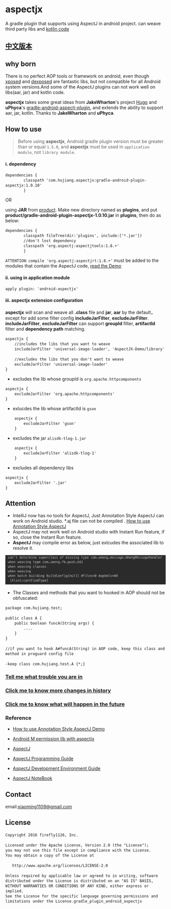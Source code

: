 [xposed]:https://github.com/rovo89/Xposed
[dexposed]:https://github.com/alibaba/dexposed
[Hugo]:https://github.com/JakeWharton/hugo
[gradle-android-aspectj-plugin]:https://github.com/uPhyca/gradle-android-aspectj-plugin
[question issue]:https://github.com/HujiangTechnology/gradle_plugin_android_aspectjx/issues

aspectjx
==================================

A gradle plugin that supports using AspectJ in android project. can weave third party libs and [kotlin code](https://kotlinlang.org/)

## [中文版本](README-zh.md)

## why born

There is no perfect AOP tools or framework on android, even though [xposed] and [dexposed] are fantastic libs, but not compatible for all Android system versions.And some of the AspectJ plugins can not work well on libs(aar, jar) and kotlin code.

**aspectjx** takes some great ideas from **JakeWharton**'s project [Hugo] and **uPhyca**'s [gradle-android-aspectj-plugin], and extends the ability to support aar, jar, kotlin. Thanks to **JakeWharton** and **uPhyca**.

## How to use

> Before using **aspectjx**, Android gradle plugin version must be greater than or equal `1.5.0`, and **aspectjx** must be used in `application module`, not `library module`.

#### i. dependency

```
dependencies {
        classpath 'com.hujiang.aspectjx:gradle-android-plugin-aspectjx:1.0.10'
        }
```

OR

using **JAR** from [product](product/). Make new directory named as **plugins**, and put **product/gradle-android-plugin-aspectjx-1.0.10.jar** in **plugins**,
 then do as below:

```
dependencies {
        classpath fileTree(dir:'plugins', include:['*.jar'])
        //don't lost dependency
        classpath 'org.aspectj:aspectjtools:1.8.+'
        }
```

`ATTENTION`: `compile 'org.aspectj:aspectjrt:1.8.+'` must be added to the modules that contain the AspectJ code, [read the Demo](https://github.com/HujiangTechnology/AspectJX-Demo/blob/master/library/build.gradle)


#### ii. using in application module

```
apply plugin: 'android-aspectjx'

```
#### iii. aspectjx extension configuration

**aspectjx** will scan and weave all **.class** file and **jar**, **aar** by the default，except for add some filter config **includeJarFilter**, **excludeJarFilter**. **includeJarFilter**, **excludeJarFilter** can support **groupId** filter, **artifactId** filter and **dependency path** matching.

```
aspectjx {
	//includes the libs that you want to weave
	includeJarFilter 'universal-image-loader', 'AspectJX-Demo/library'
	
	//excludes the libs that you don't want to weave
	excludeJarFilter 'universal-image-loader'
}
```

* excludes the lib whose groupId is `org.apache.httpcomponents`

```
aspectjx {
	excludeJarFilter 'org.apache.httpcomponents'
}
```
* exlucdes the lib whose artifactId is `gson`

```
	aspectjx {
		excludeJarFilter 'gson'
	}
```

* excludes the jar `alisdk-tlog-1.jar`

```
	aspectjx {
		excludeJarFilter 'alisdk-tlog-1'
	}
```

* excludes all dependency libs

```
aspectjx {
	excludeJarFilter '.jar'
}
```

## Attention
* IntelliJ now has no tools for AspectJ, Just Annotation Style AspectJ can work on Android studio.  *.aj file can not be compiled . [How to use Annotation Style AspectJ](https://github.com/HujiangTechnology/AspectJ-Demo)
* AspectJ may not work well on Android studio with Instant Run feature, if so, close the Instant Run feature.
* **AspectJ** may compile error as below, just exlcudes the associated lib to resolve it.

![](docs/aspectj_err_0.png)

* The Classes and methods that you want to hooked in AOP should not be obfuscated:

```
package com.hujiang.test;

public class A {
    public boolean funcA(String args) {
        ....
    }
}

//if you want to hook A#funcA(String) in AOP code, keep this class and method in proguard config file

-keep class com.hujiang.test.A {*;}

```


### [Tell me what trouble you are in](https://github.com/HujiangTechnology/gradle_plugin_android_aspectjx/issues)


### [Click me to know more changes in history](CHANGELOG.md)

### [Click me to know what will happen in the future](LOADMAP.md)


### Reference

* [How to use Annotation Style AspectJ Demo](https://github.com/HujiangTechnology/AspectJ-Demo)
* [Android M permission lib with aspectjx](https://github.com/firefly1126/android_permission_aspectjx)


* [AspectJ](https://eclipse.org/aspectj/)

* [AspectJ Programming Guide](https://eclipse.org/aspectj/doc/released/progguide/index.html)

* [AspectJ Development Environment Guide](https://eclipse.org/aspectj/doc/released/devguide/index.html)

* [AspectJ NoteBook](https://eclipse.org/aspectj/doc/released/adk15notebook/index.html)

## Contact


email:xiaoming1109@gmail.com


## License


    Copyright 2016 firefly1126, Inc.

    Licensed under the Apache License, Version 2.0 (the "License");
    you may not use this file except in compliance with the License.
    You may obtain a copy of the License at

       http://www.apache.org/licenses/LICENSE-2.0

    Unless required by applicable law or agreed to in writing, software
    distributed under the License is distributed on an "AS IS" BASIS,
    WITHOUT WARRANTIES OR CONDITIONS OF ANY KIND, either express or implied.
    See the License for the specific language governing permissions and
    limitations under the License.gradle_plugin_android_aspectjx




